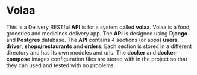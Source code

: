 # Volaa

This is a Delivery RESTful **API** is for a system called **volaa**.
Volaa is a food, groceries and medicines delivery app.
The **API** is designed using **Django** and **Postgres** database.
The **API** contains 4 sections (or apps) **users**, **driver**, **shops/restaurants** and **orders**.
Each section is stored in a different directory and has its own modules and urls.
The **docker** and **docker-compose** images configuration files are stored with in the project so that they can used and tested with no problems.





